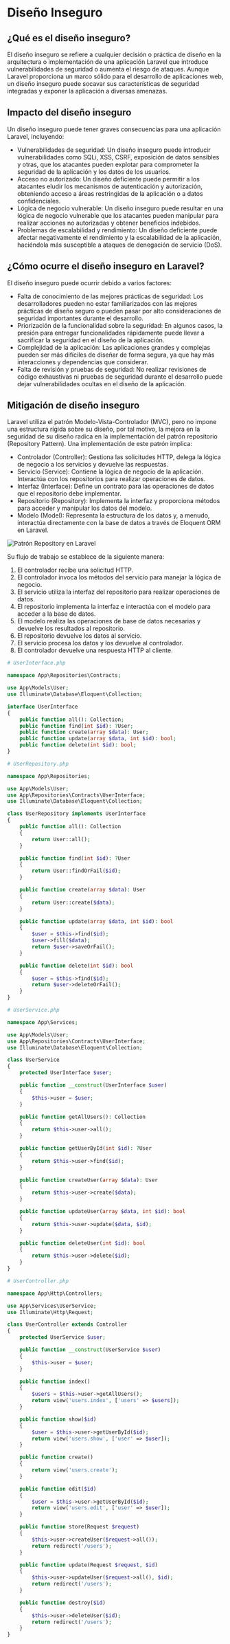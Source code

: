 # Diseño Inseguro

## ¿Qué es el diseño inseguro?

El diseño inseguro se refiere a cualquier decisión o práctica de diseño en la arquitectura o implementación de una aplicación Laravel que introduce vulnerabilidades de seguridad o aumenta el riesgo de ataques. Aunque Laravel proporciona un marco sólido para el desarrollo de aplicaciones web, un diseño inseguro puede socavar sus características de seguridad integradas y exponer la aplicación a diversas amenazas.

## Impacto del diseño inseguro

Un diseño inseguro puede tener graves consecuencias para una aplicación Laravel, incluyendo:

- Vulnerabilidades de seguridad: Un diseño inseguro puede introducir vulnerabilidades como SQLi, XSS, CSRF, exposición de datos sensibles y otras, que los atacantes pueden explotar para comprometer la seguridad de la aplicación y los datos de los usuarios.
- Acceso no autorizado: Un diseño deficiente puede permitir a los atacantes eludir los mecanismos de autenticación y autorización, obteniendo acceso a áreas restringidas de la aplicación o a datos confidenciales.
- Lógica de negocio vulnerable: Un diseño inseguro puede resultar en una lógica de negocio vulnerable que los atacantes pueden manipular para realizar acciones no autorizadas y obtener beneficios indebidos.
- Problemas de escalabilidad y rendimiento: Un diseño deficiente puede afectar negativamente el rendimiento y la escalabilidad de la aplicación, haciéndola más susceptible a ataques de denegación de servicio (DoS).

## ¿Cómo ocurre el diseño inseguro en Laravel?

El diseño inseguro puede ocurrir debido a varios factores:

- Falta de conocimiento de las mejores prácticas de seguridad: Los desarrolladores pueden no estar familiarizados con las mejores prácticas de diseño seguro o pueden pasar por alto consideraciones de seguridad importantes durante el desarrollo.
- Priorización de la funcionalidad sobre la seguridad: En algunos casos, la presión para entregar funcionalidades rápidamente puede llevar a sacrificar la seguridad en el diseño de la aplicación.
- Complejidad de la aplicación: Las aplicaciones grandes y complejas pueden ser más difíciles de diseñar de forma segura, ya que hay más interacciones y dependencias que considerar.
- Falta de revisión y pruebas de seguridad: No realizar revisiones de código exhaustivas ni pruebas de seguridad durante el desarrollo puede dejar vulnerabilidades ocultas en el diseño de la aplicación.

## Mitigación de diseño inseguro

Laravel utiliza el patrón Modelo-Vista-Controlador (MVC), pero no impone una estructura rígida sobre su diseño, por tal motivo, la mejora en la seguridad de su diseño radica en la implementación del patrón repositorio (Repository Pattern). Una implementación de este patrón implica:

- Controlador (Controller): Gestiona las solicitudes HTTP, delega la lógica de negocio a los servicios y devuelve las respuestas.
- Servicio (Service): Contiene la lógica de negocio de la aplicación. Interactúa con los repositorios para realizar operaciones de datos.
- Interfaz (Interface): Define un contrato para las operaciones de datos que el repositorio debe implementar.
- Repositorio (Repository): Implementa la interfaz y proporciona métodos para acceder y manipular los datos del modelo.
- Modelo (Model): Representa la estructura de los datos y, a menudo, interactúa directamente con la base de datos a través de Eloquent ORM en Laravel.

![Patrón Repository en Laravel](../images/patron-repository.png)

Su flujo de trabajo se establece de la siguiente manera:

1.	El controlador recibe una solicitud HTTP.
2.	El controlador invoca los métodos del servicio para manejar la lógica de negocio.
3.	El servicio utiliza la interfaz del repositorio para realizar operaciones de datos.
4.	El repositorio implementa la interfaz e interactúa con el modelo para acceder a la base de datos.
5.	El modelo realiza las operaciones de base de datos necesarias y devuelve los resultados al repositorio.
6.	El repositorio devuelve los datos al servicio.
7.	El servicio procesa los datos y los devuelve al controlador.
8.	El controlador devuelve una respuesta HTTP al cliente.

```php
# UserInterface.php

namespace App\Repositories\Contracts;

use App\Models\User;
use Illuminate\Database\Eloquent\Collection;

interface UserInterface
{
    public function all(): Collection;
    public function find(int $id): ?User;
    public function create(array $data): User;
    public function update(array $data, int $id): bool;
    public function delete(int $id): bool;
}

```

```php
# UserRepository.php

namespace App\Repositories;

use App\Models\User;
use App\Repositories\Contracts\UserInterface;
use Illuminate\Database\Eloquent\Collection;

class UserRepository implements UserInterface
{
    public function all(): Collection
    {
        return User::all();
    }

    public function find(int $id): ?User
    {
        return User::findOrFail($id);
    }

    public function create(array $data): User
    {
        return User::create($data);
    }

    public function update(array $data, int $id): bool
    {
        $user = $this->find($id);
        $user->fill($data);
        return $user->saveOrFail();
    }

    public function delete(int $id): bool
    {
        $user = $this->find($id);
        return $user->deleteOrFail();
    }
}

```

```php
# UserService.php

namespace App\Services;

use App\Models\User;
use App\Repositories\Contracts\UserInterface;
use Illuminate\Database\Eloquent\Collection;

class UserService
{
    protected UserInterface $user;

    public function __construct(UserInterface $user)
    {
        $this->user = $user;
    }

    public function getAllUsers(): Collection
    {
        return $this->user->all();
    }

    public function getUserById(int $id): ?User
    {
        return $this->user->find($id);
    }

    public function createUser(array $data): User
    {
        return $this->user->create($data);
    }

    public function updateUser(array $data, int $id): bool
    {
        return $this->user->update($data, $id);
    }

    public function deleteUser(int $id): bool
    {
        return $this->user->delete($id);
    }
}

```

```php
# UserController.php

namespace App\Http\Controllers;

use App\Services\UserService;
use Illuminate\Http\Request;

class UserController extends Controller
{
    protected UserService $user;

    public function __construct(UserService $user)
    {
        $this->user = $user;
    }

    public function index()
    {
        $users = $this->user->getAllUsers();
        return view('users.index', ['users' => $users]);
    }

    public function show($id)
    {
        $user = $this->user->getUserById($id);
        return view('users.show', ['user' => $user]);
    }

    public function create()
    {
        return view('users.create');
    }

    public function edit($id)
    {
        $user = $this->user->getUserById($id);
        return view('users.edit', ['user' => $user]);
    }

    public function store(Request $request)
    {
        $this->user->createUser($request->all());
        return redirect('/users');
    }

    public function update(Request $request, $id)
    {
        $this->user->updateUser($request->all(), $id);
        return redirect('/users');
    }

    public function destroy($id)
    {
        $this->user->deleteUser($id);
        return redirect('/users');
    }
}

```
